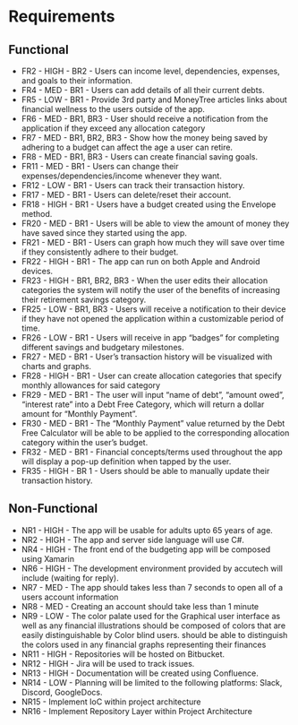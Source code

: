 # Requirements
## Functional
- FR2 - HIGH - BR2 - Users can income level, dependencies, expenses, and goals to their information.
- FR4 - MED - BR1 - Users can add details of all their current debts.
- FR5 - LOW - BR1 - Provide 3rd party and MoneyTree articles links about financial wellness to the users outside of the app.
- FR6 - MED - BR1, BR3 - User should receive a notification from the application if they exceed any allocation category
- FR7 - MED - BR1, BR2, BR3 - Show how the money being saved by adhering to a budget can affect the age a user can retire.
- FR8 - MED - BR1, BR3 - Users can create financial saving goals. 
- FR11 - MED - BR1 - Users can change their expenses/dependencies/income whenever they want.
- FR12 - LOW - BR1 - Users can track their transaction history.
- FR17 - MED - BR1 - Users can delete/reset their account.
- FR18 - HIGH - BR1 - Users have a budget created using the Envelope method.
- FR20 - MED - BR1 - Users will be able to view the amount of money they have saved since they started using the app.
- FR21 - MED - BR1 - Users can graph how much they will save over time if they consistently adhere to their budget.
- FR22 - HIGH - BR1 - The app can run on both Apple and Android devices.
- FR23 - HIGH - BR1, BR2, BR3 - When the user edits their allocation categories the system will notify the user of the benefits of increasing their retirement savings category.
- FR25 - LOW - BR1, BR3 - Users will receive a notification to their device if they have not opened the application within a customizable period of time.
- FR26 - LOW - BR1 - Users will receive in app “badges” for completing different savings and budgetary milestones.
- FR27 - MED - BR1 - User’s transaction history will be visualized with charts and graphs.
- FR28 - HIGH - BR1 - User can create allocation categories that specify monthly allowances for said category 
- FR29 - MED - BR1 - The user will input “name of debt”, “amount owed”, “interest rate” into a Debt Free Category, which will return a dollar amount for “Monthly Payment”.
- FR30 - MED - BR1 - The “Monthly Payment” value returned by the Debt Free Calculator will be able to be applied to the corresponding allocation category within the user’s budget.
- FR32 - MED - BR1 - Financial concepts/terms used throughout the app will display a pop-up definition when tapped by the user.
- FR35 - HIGH - BR 1 - Users should be able to manually update their transaction history.

## Non-Functional
- NR1 - HIGH - The app will be usable for adults upto 65 years of age. 
- NR2 - HIGH - The app and server side language will use C#.
- NR4 - HIGH - The front end of the budgeting app will be composed using Xamarin
- NR6 - HIGH - The development environment provided by accutech will include (waiting for reply). 
- NR7 - MED - The app should takes less than 7 seconds to open all of a users account information
- NR8 - MED - Creating an account should take less than 1 minute
- NR9 - LOW - The color palate used for the Graphical user interface as well as any financial illustrations should be composed of colors that are easily distinguishable by Color blind users. should be able to distinguish the colors used in any financial graphs representing their finances
- NR11 - HIGH - Repositories will be hosted on Bitbucket.
- NR12 - HIGH - Jira will be used to track issues.
- NR13 - HIGH - Documentation will be created using Confluence.
- NR14 - LOW - Planning will be limited to the following platforms: Slack, Discord, GoogleDocs.
- NR15 - Implement IoC within project architecture
- NR16 - Implement Repository Layer within Project Architecture

